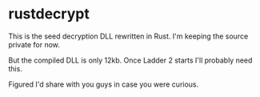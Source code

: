 # rustdecrypt

This is the seed decryption DLL rewritten in Rust.
I'm keeping the source private for now.

But the compiled DLL is only 12kb.
Once Ladder 2 starts I'll probably need this.

Figured I'd share with you guys in case you were curious.
